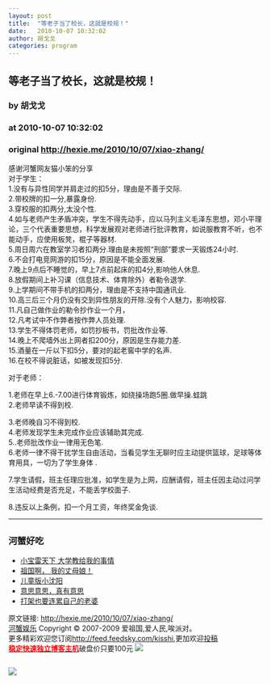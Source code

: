 ```yaml
---
layout: post
title:  "等老子当了校长，这就是校规！"
date:   2010-10-07 10:32:02
author: 胡戈戈
categories: program
---
```


## 等老子当了校长，这就是校规！
### by 胡戈戈
### at 2010-10-07 10:32:02
### original <http://hexie.me/2010/10/07/xiao-zhang/>

<p>感谢河蟹网友猫小笨的分享<br> 对于学生：<br> 1.没有与异性同学并肩走过的扣5分，理由是不善于交际.<br> 2.带校牌的扣一分,暴露身份.<br> 3.穿校服的扣两分,太没个性.<br> 4.如与老师产生矛盾冲突，学生不得先动手，应以马列主义毛泽东思想，邓小平理论，三个代表重要思想，科学发展观对老师进行批评教育，如说服教育不听，也不能动手，应使用板凳，棍子等器材.<span></span><br> 5.周日周六在教室学习者扣两分.理由是未按照“刑部”要求一天锻炼24小时.<br> 6.不会打电竞网游的扣15分，原因是不能全面发展.<br> 7.晚上9点后不睡觉的，早上7点前起床的扣4分,影响他人休息.<br> 8.放假期间上补习课（信息技术、体育除外）者勒令退学.<br> 9.上学期间不带手机的扣两分，理由是不支持中国通讯业.<br> 10.高三后三个月仍没有交到异性朋友的开除.没有个人魅力，影响校容.<br> 11.凡自己做作业的勒令抄作业一个月，<br> 12.凡考试中不作弊者按作弊人员处理.<br> 13.学生不得体罚老师，如罚抄板书，罚批改作业等.<br> 14.晚上不爬墙外出上网者扣200分，原因是生存能力差.<br> 15.酒量在一斤以下扣5分，要对的起老窖中学的名声.<br> 16.在校不得说脏话，如被发现扣5分.</p><p>对于老师：</p><p>1.老师在早上6.-7.00进行体育锻炼，如绕操场跑5圈.做早操.蛙跳<br> 2.老师早读不得到校.</p><p>3.老师晚自习不得到校.<br> 4.老师发现学生未完成作业应该辅助其完成.<br> 5..老师批改作业一律用无色笔.<br> 6.老师一律不得干扰学生自由活动，当看见学生无聊时应主动提供篮球，足球等体育用具，一切为了学生身体 .</p><p>7.学生请假，班主任理应批准，如学生是为上网，应酬请假，班主任因主动过问学生活动经费是否充足，不能丢学校面子.</p><p>8.违反以上条例，扣一个月工资，年终奖金免谈.</p><hr><h2><small>河蟹好吃</small></h2><ul><li><a href="http://hexie.me/2009/09/26/xiao-bao/" rel="bookmark" title="Permanent Link: 小宝雷天下 大学教给我的事情">小宝雷天下 大学教给我的事情</a></li><li><a href="http://hexie.me/2010/01/03/zhang-mu-niang/" rel="bookmark" title="Permanent Link: 祖国啊， 我的丈母娘！">祖国啊， 我的丈母娘！</a></li><li><a href="http://hexie.me/2009/03/20/xiao-shen-yang-xiao/" rel="bookmark" title="Permanent Link: 儿童版小沈阳">儿童版小沈阳</a></li><li><a href="http://hexie.me/2008/10/20/ju-zhang/" rel="bookmark" title="Permanent Link: 意思意思，真有意思">意思意思，真有意思</a></li><li><a href="http://hexie.me/2009/04/18/xiao-xiao/" rel="bookmark" title="Permanent Link: 打架也要连累自己的老婆">打架也要连累自己的老婆</a></li></ul><p>原文链接: <a href="http://hexie.me/2010/10/07/xiao-zhang/">http://hexie.me/2010/10/07/xiao-zhang/</a> <br> <a href="http://hexie.me/">河蟹娱乐</a> Copyright ©   2007-2009 爱祖国,爱人民,唉派对。<br> 更多精彩欢迎您订阅<a href="http://feed.feedsky.com/kisshi">http://feed.feedsky.com/kisshi</a>,更加欢迎<a href="http://hexie.me/delivery/">投稿</a><br> <a href="http://www.gegehost.com/"><strong><font color="red">稳定快速独立博客主机</font></strong></a>破盘价只要100元 <img src="http://img.tongji.linezing.com/922164/tongji.gif"></p><img src="http://www1.feedsky.com/t1/420310912/kisshi/feedsky/s.gif?r=http://hexie.me/2010/10/07/xiao-zhang/" border="0" height="0" width="0"><p><a href="http://www1.feedsky.com/r/l/feedsky/kisshi/420310912/art01.html"><img border="0" ismap src="http://www1.feedsky.com/r/i/feedsky/kisshi/420310912/art01.gif"></a></p>